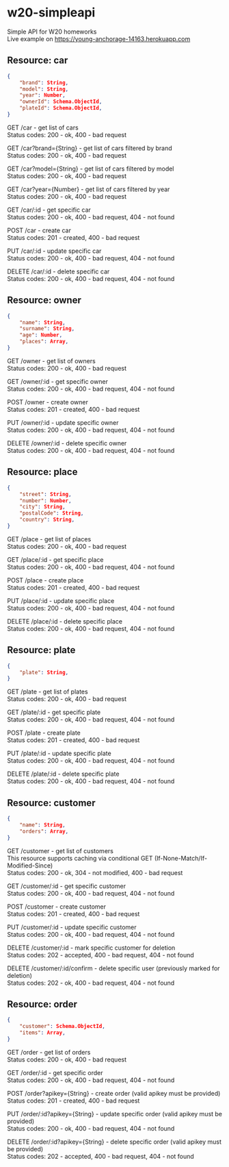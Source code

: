 # w20-simpleapi
Simple API for W20 homeworks  
Live example on https://young-anchorage-14163.herokuapp.com

## Resource: car

```json
{
	"brand": String,
	"model": String,
	"year": Number,
	"ownerId": Schema.ObjectId,
	"plateId": Schema.ObjectId, 
}
```

GET /car - get list of cars  
Status codes: 200 - ok, 400 - bad request

GET /car?brand={String} - get list of cars filtered by brand  
Status codes: 200 - ok, 400 - bad request

GET /car?model={String} - get list of cars filtered by model  
Status codes: 200 - ok, 400 - bad request

GET /car?year={Number} - get list of cars filtered by year  
Status codes: 200 - ok, 400 - bad request

GET /car/:id - get specific car  
Status codes: 200 - ok, 400 - bad request, 404 - not found

POST /car - create car  
Status codes: 201 - created, 400 - bad request

PUT /car/:id - update specific car  
Status codes: 200 - ok, 400 - bad request, 404 - not found

DELETE /car/:id - delete specific car  
Status codes: 200 - ok, 400 - bad request, 404 - not found

## Resource: owner

```json
{
	"name": String,
	"surname": String,
	"age": Number,
	"places": Array,
}
```

GET /owner - get list of owners  
Status codes: 200 - ok, 400 - bad request

GET /owner/:id - get specific owner  
Status codes: 200 - ok, 400 - bad request, 404 - not found

POST /owner - create owner  
Status codes: 201 - created, 400 - bad request

PUT /owner/:id - update specific owner  
Status codes: 200 - ok, 400 - bad request, 404 - not found

DELETE /owner/:id - delete specific owner  
Status codes: 200 - ok, 400 - bad request, 404 - not found

## Resource: place

```json
{
    "street": String,
    "number": Number,
    "city": String,
    "postalCode": String,
    "country": String,
}
```

GET /place - get list of places  
Status codes: 200 - ok, 400 - bad request

GET /place/:id - get specific place  
Status codes: 200 - ok, 400 - bad request, 404 - not found

POST /place - create place  
Status codes: 201 - created, 400 - bad request

PUT /place/:id - update specific place  
Status codes: 200 - ok, 400 - bad request, 404 - not found

DELETE /place/:id - delete specific place  
Status codes: 200 - ok, 400 - bad request, 404 - not found

## Resource: plate

```json
{
	"plate": String,
}
```

GET /plate - get list of plates  
Status codes: 200 - ok, 400 - bad request

GET /plate/:id - get specific plate  
Status codes: 200 - ok, 400 - bad request, 404 - not found

POST /plate - create plate  
Status codes: 201 - created, 400 - bad request

PUT /plate/:id - update specific plate  
Status codes: 200 - ok, 400 - bad request, 404 - not found

DELETE /plate/:id - delete specific plate  
Status codes: 200 - ok, 400 - bad request, 404 - not found

## Resource: customer

```json
{
	"name": String,
	"orders": Array,
}
```

GET /customer - get list of customers  
This resource supports caching via conditional GET (If-None-Match/If-Modified-Since)  
Status codes: 200 - ok, 304 - not modified, 400 - bad request

GET /customer/:id - get specific customer  
Status codes: 200 - ok, 400 - bad request, 404 - not found

POST /customer - create customer  
Status codes: 201 - created, 400 - bad request

PUT /customer/:id - update specific customer  
Status codes: 200 - ok, 400 - bad request, 404 - not found

DELETE /customer/:id - mark specific customer for deletion  
Status codes: 202 - accepted, 400 - bad request, 404 - not found

DELETE /customer/:id/confirm - delete specific user (previously marked for deletion)  
Status codes: 202 - ok, 400 - bad request, 404 - not found

## Resource: order

```json
{
	"customer": Schema.ObjectId,
	"items": Array,
}
```

GET /order - get list of orders   
Status codes: 200 - ok, 400 - bad request

GET /order/:id - get specific order  
Status codes: 200 - ok, 400 - bad request, 404 - not found

POST /order?apikey={String} - create order (valid apikey must be provided)  
Status codes: 201 - created, 400 - bad request

PUT /order/:id?apikey={String} - update specific order (valid apikey must be provided)  
Status codes: 200 - ok, 400 - bad request, 404 - not found

DELETE /order/:id?apikey={String} - delete specific order (valid apikey must be provided)  
Status codes: 202 - accepted, 400 - bad request, 404 - not found
